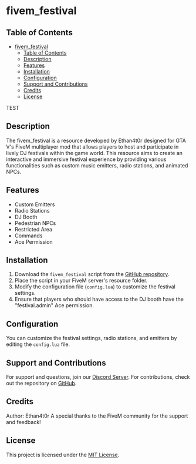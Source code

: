 # fivem_festival

## Table of Contents
- [fivem\_festival](#fivem_festival)
  - [Table of Contents](#table-of-contents)
  - [Description ](#description-)
  - [Features ](#features-)
  - [Installation ](#installation-)
  - [Configuration ](#configuration-)
  - [Support and Contributions ](#support-and-contributions-)
  - [Credits ](#credits-)
  - [License ](#license-)

TEST
## Description <a name="description"></a>
The fivem_festival is a resource developed by Ethan4t0r designed for GTA V's FiveM multiplayer mod that allows players to host and participate in lively DJ festivals within the game world. This resource aims to create an interactive and immersive festival experience by providing various functionalities such as custom music emitters, radio stations, and animated NPCs.

## Features <a name="features"></a>
- Custom Emitters
- Radio Stations
- DJ Booth
- Pedestrian NPCs
- Restricted Area
- Commands
- Ace Permission

## Installation <a name="installation"></a>
1. Download the `fivem_festival` script from the [GitHub repository](https://github.com/ethanfs20/fivem_festival).
2. Place the script in your FiveM server's resource folder.
3. Modify the configuration file (`config.lua`) to customize the festival settings.
4. Ensure that players who should have access to the DJ booth have the "festival.admin" Ace permission.

## Configuration <a name="configuration"></a>
You can customize the festival settings, radio stations, and emitters by editing the `config.lua` file.

## Support and Contributions <a name="support"></a>
For support and questions, join our [Discord Server](https://discord.gg/BGwrmpjRyQ).
For contributions, check out the repository on [GitHub](https://github.com/ethanfs20/fivem_festival/blob/main/README.md).

## Credits <a name="credits"></a>
Author: Ethan4t0r
A special thanks to the FiveM community for the support and feedback!

## License <a name="license"></a>
This project is licensed under the [MIT License](LICENSE).
